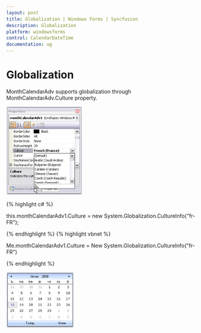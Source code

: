 ```yaml
---
layout: post
title: Globalization | Windows Forms | Syncfusion
description: Globalization
platform: windowsforms
control: CalendarDateTime 
documentation: ug
---
```

# Globalization

MonthCalendarAdv supports globalization through MonthCalendarAdv.Culture property.

![](CalendarDateTime_images/Overview_img171.jpeg) 




{% highlight c#  %}


this.monthCalendarAdv1.Culture = new System.Globalization.CultureInfo("fr-FR");

{% endhighlight  %}
{% highlight vbnet  %}





Me.monthCalendarAdv1.Culture = New System.Globalization.CultureInfo("fr-FR")

{% endhighlight   %}

![](CalendarDateTime_images/Overview_img172.jpeg) 
